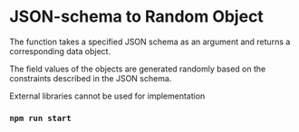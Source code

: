 # JSON-schema to Random Object

The function takes a specified JSON schema as an argument and returns a corresponding data object.

The field values of the objects are generated randomly based on the constraints described in the JSON schema. 

External libraries cannot be used for implementation

### `npm run start`